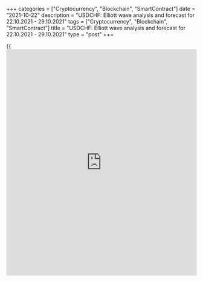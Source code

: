 +++
categories = ["Cryptocurrency", "Blockchain", "SmartContract"]
date = "2021-10-22"
description = "USDCHF: Elliott wave analysis and forecast for 22.10.2021 - 29.10.2021"
tags = ["Cryptocurrency", "Blockchain", "SmartContract"]
title = "USDCHF: Elliott wave analysis and forecast for 22.10.2021 - 29.10.2021"
type = "post"
+++

{{<iframe id="large-banner" src="https://www.bounty.group/#slide=23.0" width="100%" height="600" scrolling="no" style="border: 0px solid rgb(216, 221, 230); border-radius: 3px;">}}

2021-10-22

2021-10-22

USDCHF: Elliott wave analysis and forecast for 22.10.2021 –
29.10.2021Alex Geuta

 **Main scenario:** Consider short positions from corrections below the
level of 0.9366 with a target of 0.8924 – 0.8766.

 **Alternative scenario:** breakout and consolidation above the level of
0.9366 will allow the pair to continue rising to the levels of 0.9506 –
0.9685.

 **Analysis:** [daily](https://www.fintecher.org/2020/03/03/forex-trading-daily-strategy/) chart: apparently, the first wave of larger degree
(1) of 5 is formed, a correction is completed as the second wave (2) of
5, and the third wave (3) of 5 has started developing, with wave 1 of
(3) already formed inside. On the H4 chart, a local correction has
developed as the second wave 2 of (3), with wave c of 2 formed inside.
Apparently, the third wave 3 of (3) is developing on the H1 chart, with
wave i of 3 forming inside. If the presumption is correct, the pair will
continue to drop to the levels of 0.8924 – 0.8766. The level of 0.9366
is critical in this scenario. Its breakout will allow the pair to
continue rising to the levels of 0.9506 – 0.9685.

* * *

* * *

## Price chart of USDCHF in real time mode

The content of this article reflects the author’s opinion and does not
necessarily reflect the official position of LiteForex. The material
published on this page is provided for informational purposes only and
should not be considered as the provision of investment advice for the
purposes of Directive 2004/39/EC.

Rate this article:

{{value}}

( {{count}} {{title}} )